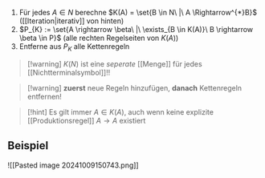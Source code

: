 
1. Für jedes $A \in N$ berechne $K(A) = \set{B \in N\ |\ A \Rightarrow^{*}B}$ ([[Iteration|iterativ]] von hinten)
2. $P_{K} := \set{A \rightarrow \beta\ |\ \exists_{B \in K(A)}\ B \rightarrow \beta \in P}$ (alle rechten Regelseiten von $K(A)$)
3. Entferne aus $P_{K}$ alle Kettenregeln

> [!warning] $K(N)$ ist eine _seperate_ [[Menge]] für jedes [[Nichtterminalsymbol]]!!
> 

 > [!warning] **zuerst** neue Regeln hinzufügen, **danach** Kettenregeln entfernen!

> [!hint] Es gilt immer $A \in K(A)$, auch wenn keine explizite [[Produktionsregel]] $A \rightarrow A$ existiert


## Beispiel
![[Pasted image 20241009150743.png]]
